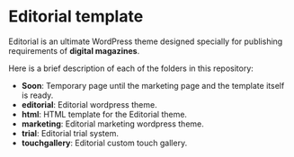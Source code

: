 # Editorial template

Editorial is an ultimate WordPress theme designed specially for publishing requirements of **digital magazines**.

Here is a brief description of each of the folders in this repository:

* **Soon**: Temporary page until the marketing page and the template itself is ready.
* **editorial**: Editorial wordpress theme.
* **html**: HTML template for the Editorial theme.
* **marketing**: Editorial marketing wordpress theme.
* **trial**: Editorial trial system.
* **touchgallery**: Editorial custom touch gallery.